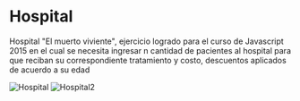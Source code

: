 # Hospital
Hospital "El muerto viviente", ejercicio logrado para el curso de Javascript 2015
en el cual se necesita ingresar n cantidad de pacientes al hospital para que reciban
su correspondiente tratamiento y costo, descuentos aplicados de acuerdo a su edad

![Hospital](https://user-images.githubusercontent.com/19762166/213576991-34b18456-a0b0-4a6e-ad06-663c4c04c3ee.PNG)
![Hospital2](https://user-images.githubusercontent.com/19762166/213577015-0b93ba7e-a0fd-478a-926e-f86bf6ea57cf.PNG)

